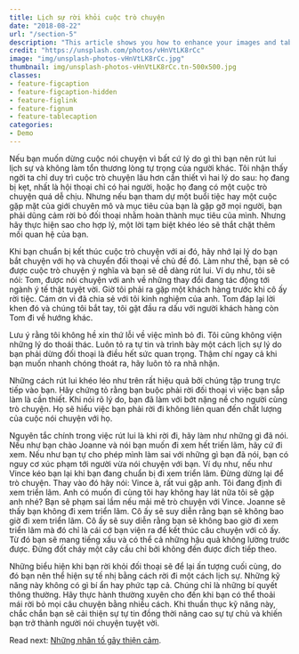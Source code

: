 ```yaml
---
title: Lịch sự rời khỏi cuộc trò chuyện
date: "2018-08-22"
url: "/section-5"
description: "This article shows you how to enhance your images and tables with features such as captions and alternative stylings."
credit: "https://unsplash.com/photos/vHnVtLK8rCc"
image: "img/unsplash-photos-vHnVtLK8rCc.jpg"
thumbnail: img/unsplash-photos-vHnVtLK8rCc.tn-500x500.jpg
classes:
- feature-figcaption
- feature-figcaption-hidden
- feature-figlink
- feature-fignum
- feature-tablecaption
categories:
- Demo
---
```

Nếu bạn muốn dừng cuộc nói chuyện vì bất cứ lý do gì thì bạn nên rút lui lịch sự và không làm tổn thương lòng tự trọng của người khác. Tôi nhận thấy ngời ta chỉ duy trì cuộc trò chuyện lâu hơn cần thiết vì hai lý do sau: họ đang bị kẹt, nhất là hội thoại chỉ có hai người, hoặc họ đang có một cuộc trò chuyện quá dễ chịu. Nhưng nếu bạn tham dự một buổi tiệc hay một cuộc gặp mặt của giới chuyên mô và mục tiêu của bạn là gặp gỡ mọi người, bạn phải dũng cảm rời bỏ đối thoại nhằm hoàn thành mục tiêu của mình. Nhưng hãy thực hiện sao cho hợp lý, một lời tạm biệt khéo léo sẽ thắt chặt thêm mối quan hệ của bạn.

Khi bạn chuẩn bị kết thúc cuộc trò chuyện với ai đó, hãy nhớ lại lý do bạn bắt chuyện với họ và chuyển đối thoại về chủ đề đó. Làm như thế, bạn sẽ có được cuộc trò chuyện ý nghĩa và bạn sẽ dễ dàng rút lui. Ví dụ như, tôi sẽ nói: Tom, được nói chuyện với anh về những thay đổi đang tác động tới ngành ý tế thật tuyệt vời. Giờ tôi phải ra gặp một khách hàng trước khi cô ấy rời tiệc. Cám ơn vì đã chia sẻ với tôi kinh nghiệm của anh. Tom đáp lại lời khen đó và chúng tôi bắt tay, tôi gật đầu ra dấu với người khách hàng còn Tom đi về hướng khác.

Lưu ý rằng tôi không hề xin thứ lỗi về việc mình bỏ đi. Tôi cũng không viện những lý do thoái thác. Luôn tỏ ra tự tin và trình bày một cách lịch sự lý do bạn phải dừng đối thoại là điều hết sức quan trọng. Thậm chí ngay cả khi bạn muốn nhanh chóng thoát ra, hãy luôn tỏ ra nhã nhặn.

Những cách rút lui khéo léo như trên rất hiệu quả bởi chúng tập trung trực tiếp vào bạn. Hãy chứng tỏ rằng bạn buộc phải rời đối thoại vì việc bạn sắp làm là cần thiết. Khi nói rõ lý do, bạn đã làm với bớt nặng nề cho người cùng trò chuyện. Họ sẽ hiểu việc bạn phải rời đi không liên quan đến chất lượng của cuộc nói chuyện với họ.

Nguyên tắc chính trong việc rút lui là khi rời đi, hãy làm như những gì đã nói. Nếu như bạn chào Joanne và nói bạn muốn đi xem hết triến lãm, hãy cứ đi xem. Nếu như bạn tự cho phép mình làm sai với những gì bạn đã nói, bạn có nguy cơ xúc phạm tới người vừa nói chuyện với bạn. Ví dụ như, nếu như Vince kéo bạn lại khi bạn đang chuẩn bị đi xem triển lãm. Đừng dừng lại để trò chuyện. Thay vào đó hãy nói: Vince à, rất vui gặp anh. Tôi đang định đi xem triển lãm. Anh có muốn đi cùng tôi hay không hay lát nữa tôi sẽ gặp anh nhé? Bạn sẽ phạm sai lầm nếu mải mê trò chuyện với Vince. Joanne sẽ thấy bạn không đi xem triển lãm. Cô ấy sẽ suy diễn rằng bạn sẽ không bao giờ đi xem triển lãm. Cô ấy sẽ suy diễn rằng bạn sẽ không bao giờ đi xem triển lãm mà đó chỉ là cái cớ bạn viện ra để kết thúc câu chuyện với cô ấy. Từ đó bạn sẽ mang tiếng xấu và có thể cả những hậu quả không lường trước được. Đừng đốt cháy một cây cầu chỉ bởi không đến được đích tiếp theo.

Những biểu hiện khi bạn rời khỏi đối thoại sẽ để lại ấn tượng cuối cùng, do đó bạn nên thể hiện sự tế nhị bằng cách rời đi một cách lịch sự. Những kỹ năng này không có gì bí ẩn hay phức tạp cả. Chúng chỉ là những bí quyết thông thường. Hãy thực hành thường xuyên cho đến khi bạn có thể thoải mái rời bỏ mọi câu chuyện bằng nhiều cách. Khi thuần thục kỹ năng này, chắc chắn bạn sẽ cải thiện sự tự tin đồng thời nâng cao sự tự chủ và khiến bạn trở thành người nói chuyện tuyệt vời.

Read next: [Những nhân tố gây thiện cảm](/section-6).
